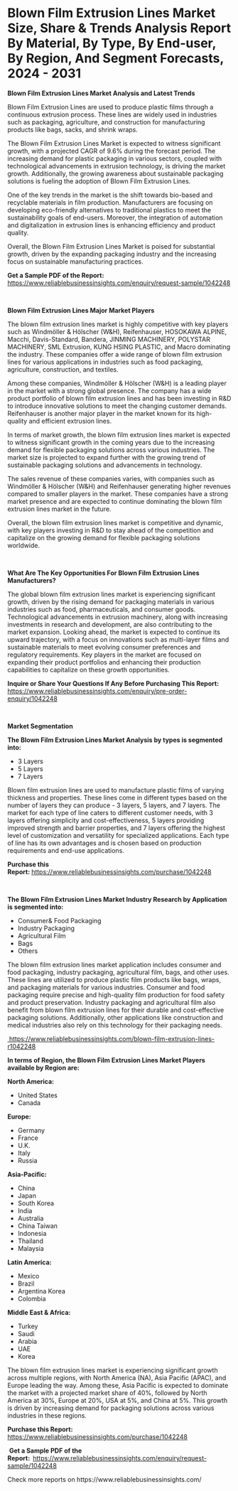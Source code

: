 <p><h1>Blown Film Extrusion Lines Market Size, Share & Trends Analysis Report By Material, By Type, By End-user, By Region, And Segment Forecasts, 2024 - 2031</h1></p><p><strong>Blown Film Extrusion Lines Market Analysis and Latest Trends</strong></p>
<p><p>Blown Film Extrusion Lines are used to produce plastic films through a continuous extrusion process. These lines are widely used in industries such as packaging, agriculture, and construction for manufacturing products like bags, sacks, and shrink wraps.</p><p>The Blown Film Extrusion Lines Market is expected to witness significant growth, with a projected CAGR of 9.6% during the forecast period. The increasing demand for plastic packaging in various sectors, coupled with technological advancements in extrusion technology, is driving the market growth. Additionally, the growing awareness about sustainable packaging solutions is fueling the adoption of Blown Film Extrusion Lines.</p><p>One of the key trends in the market is the shift towards bio-based and recyclable materials in film production. Manufacturers are focusing on developing eco-friendly alternatives to traditional plastics to meet the sustainability goals of end-users. Moreover, the integration of automation and digitalization in extrusion lines is enhancing efficiency and product quality.</p><p>Overall, the Blown Film Extrusion Lines Market is poised for substantial growth, driven by the expanding packaging industry and the increasing focus on sustainable manufacturing practices.</p></p>
<p><strong>Get a Sample PDF of the Report:&nbsp;</strong> <a href="https://www.reliablebusinessinsights.com/enquiry/request-sample/1042248">https://www.reliablebusinessinsights.com/enquiry/request-sample/1042248</a></p>
<p>&nbsp;</p>
<p><strong>Blown Film Extrusion Lines Major Market Players</strong></p>
<p><p>The blown film extrusion lines market is highly competitive with key players such as Windmöller & Hölscher (W&H), Reifenhauser, HOSOKAWA ALPINE, Macchi, Davis-Standard, Bandera, JINMING MACHINERY, POLYSTAR MACHINERY, SML Extrusion, KUNG HSING PLASTIC, and Macro dominating the industry. These companies offer a wide range of blown film extrusion lines for various applications in industries such as food packaging, agriculture, construction, and textiles.</p><p>Among these companies, Windmöller & Hölscher (W&H) is a leading player in the market with a strong global presence. The company has a wide product portfolio of blown film extrusion lines and has been investing in R&D to introduce innovative solutions to meet the changing customer demands. Reifenhauser is another major player in the market known for its high-quality and efficient extrusion lines.</p><p>In terms of market growth, the blown film extrusion lines market is expected to witness significant growth in the coming years due to the increasing demand for flexible packaging solutions across various industries. The market size is projected to expand further with the growing trend of sustainable packaging solutions and advancements in technology.</p><p>The sales revenue of these companies varies, with companies such as Windmöller & Hölscher (W&H) and Reifenhauser generating higher revenues compared to smaller players in the market. These companies have a strong market presence and are expected to continue dominating the blown film extrusion lines market in the future.</p><p>Overall, the blown film extrusion lines market is competitive and dynamic, with key players investing in R&D to stay ahead of the competition and capitalize on the growing demand for flexible packaging solutions worldwide.</p></p>
<p>&nbsp;</p>
<p><strong>What Are The Key Opportunities For Blown Film Extrusion Lines Manufacturers?</strong></p>
<p><p>The global blown film extrusion lines market is experiencing significant growth, driven by the rising demand for packaging materials in various industries such as food, pharmaceuticals, and consumer goods. Technological advancements in extrusion machinery, along with increasing investments in research and development, are also contributing to the market expansion. Looking ahead, the market is expected to continue its upward trajectory, with a focus on innovations such as multi-layer films and sustainable materials to meet evolving consumer preferences and regulatory requirements. Key players in the market are focused on expanding their product portfolios and enhancing their production capabilities to capitalize on these growth opportunities.</p></p>
<p><strong>Inquire or Share Your Questions If Any Before Purchasing This Report:</strong> <a href="https://www.reliablebusinessinsights.com/enquiry/pre-order-enquiry/1042248">https://www.reliablebusinessinsights.com/enquiry/pre-order-enquiry/1042248</a></p>
<p>&nbsp;</p>
<p><strong>Market Segmentation</strong></p>
<p><strong>The Blown Film Extrusion Lines Market Analysis by types is segmented into:</strong></p>
<p><ul><li>3 Layers</li><li>5 Layers</li><li>7 Layers</li></ul></p>
<p><p>Blown film extrusion lines are used to manufacture plastic films of varying thickness and properties. These lines come in different types based on the number of layers they can produce - 3 layers, 5 layers, and 7 layers. The market for each type of line caters to different customer needs, with 3 layers offering simplicity and cost-effectiveness, 5 layers providing improved strength and barrier properties, and 7 layers offering the highest level of customization and versatility for specialized applications. Each type of line has its own advantages and is chosen based on production requirements and end-use applications.</p></p>
<p><strong>Purchase this Report:&nbsp;</strong><a href="https://www.reliablebusinessinsights.com/purchase/1042248">https://www.reliablebusinessinsights.com/purchase/1042248</a></p>
<p>&nbsp;</p>
<p><strong>The Blown Film Extrusion Lines Market Industry Research by Application is segmented into:</strong></p>
<p><ul><li>Consumer& Food Packaging</li><li>Industry Packaging</li><li>Agricultural Film</li><li>Bags</li><li>Others</li></ul></p>
<p><p>The blown film extrusion lines market application includes consumer and food packaging, industry packaging, agricultural film, bags, and other uses. These lines are utilized to produce plastic film products like bags, wraps, and packaging materials for various industries. Consumer and food packaging require precise and high-quality film production for food safety and product preservation. Industry packaging and agricultural film also benefit from blown film extrusion lines for their durable and cost-effective packaging solutions. Additionally, other applications like construction and medical industries also rely on this technology for their packaging needs.</p></p>
<p><a href="https://www.reliablebusinessinsights.com/blown-film-extrusion-lines-r1042248">&nbsp;https://www.reliablebusinessinsights.com/blown-film-extrusion-lines-r1042248</a></p>
<p><strong>In terms of Region, the Blown Film Extrusion Lines Market Players available by Region are:</strong></p>
<p>
    <p> <strong> North America: </strong>
        <ul>
            <li>United States</li>
            <li>Canada</li>
        </ul>
        </p> 
    <p> <strong> Europe: </strong>
        <ul>
            <li>Germany</li>
            <li>France</li>
            <li>U.K.</li>
            <li>Italy</li>
            <li>Russia</li>
        </ul>
        </p> 
    <p> <strong> Asia-Pacific: </strong>
        <ul>
            <li>China</li>
            <li>Japan</li>
            <li>South Korea</li>
            <li>India</li>
            <li>Australia</li>
            <li>China Taiwan</li>
            <li>Indonesia</li>
            <li>Thailand</li>
            <li>Malaysia</li>
        </ul>
        </p> 
    <p> <strong> Latin America: </strong>
        <ul>
            <li>Mexico</li>
            <li>Brazil</li>
            <li>Argentina Korea</li>
            <li>Colombia</li>
        </ul>
        </p> 
    <p> <strong> Middle East & Africa: </strong>
        <ul>
            <li>Turkey</li>
            <li>Saudi</li>
            <li>Arabia</li>
            <li>UAE</li>
            <li>Korea</li>
        </ul>
    </p>
    </p>
<p><p>The blown film extrusion lines market is experiencing significant growth across multiple regions, with North America (NA), Asia Pacific (APAC), and Europe leading the way. Among these, Asia Pacific is expected to dominate the market with a projected market share of 40%, followed by North America at 30%, Europe at 20%, USA at 5%, and China at 5%. This growth is driven by increasing demand for packaging solutions across various industries in these regions.</p></p>
<p><strong>Purchase this Report: </strong><a href="https://www.reliablebusinessinsights.com/purchase/1042248">https://www.reliablebusinessinsights.com/purchase/1042248</a></p>
<p>&nbsp;<strong>Get a Sample PDF of the Report:&nbsp;&nbsp;</strong><a href="https://www.reliablebusinessinsights.com/enquiry/request-sample/1042248">https://www.reliablebusinessinsights.com/enquiry/request-sample/1042248</a></p>
<p><strong></strong></p>
<p>Check more reports on https://www.reliablebusinessinsights.com/</p>